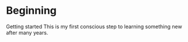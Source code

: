 # Beginning
Getting started
This is my first conscious step to learning something new after many years.
